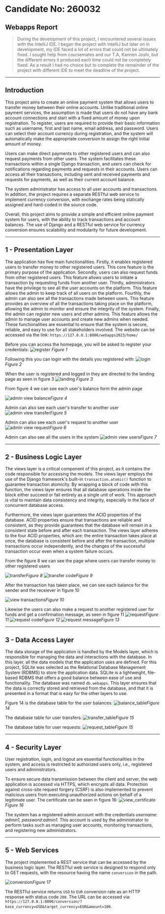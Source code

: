 # Candidate No: 260032

## Webapps Report

> During the development of this project, I encountered several issues with the IntelliJ IDE. I began the project with IntelliJ but later on in development, my IDE faced a lot of errors that could not be ultimately fixed. I sought help from coursemates and our T.A, Kannen Joshi, but the different errors it produced each time could not be completely fixed. As a result I had no choice but to complete the remainder of the project with different IDE to meet the deadline of the project.

---

## Introduction

This project aims to create an online payment system that allows users to transfer money between their online accounts. Unlike traditional online payment services, the assumption is made that users do not have any bank account connections and start with a fixed amount of money upon registration. To register, users are required to provide their basic information such as username, first and last name, email address, and password. Users can select their account currency during registration, and the system will automatically make the appropriate conversion to assign the right initial amount of money.

Users can make direct payments to other registered users and can also request payments from other users. The system facilitates these transactions within a single Django transaction, and users can check for notifications regarding payments and requests in their accounts. Users can access all their transactions, including sent and received payments and requests for payments, as well as their current account balance.

The system administrator has access to all user accounts and transactions. In addition, the project requires a separate RESTful web service to implement currency conversion, with exchange rates being statically assigned and hard-coded in the source code.

Overall, this project aims to provide a simple and efficient online payment system for users, with the ability to track transactions and account balances. The use of Django and a RESTful web service for currency conversion ensures scalability and modularity for future development.

---

## 1 - Presentation Layer

The application has five main functionalities. Firstly, it enables registered users to transfer money to other registered users. This core feature is the primary purpose of the application. Secondly, users can also request funds from other registered users. This feature allows users to initiate a transaction by requesting funds from another user. Thirdly, administrators have the privilege to see all the user accounts on the platform. This feature allows the admin to keep track of all users on the platform. Fourthly, the admin can also see all the transactions made between users. This feature provides an overview of all the transactions taking place on the platform, allowing the admin to monitor and ensure the integrity of the system. Finally, the admin can register new users and other admins. This feature allows the admin to manage user accounts and create new admins when needed. These functionalities are essential to ensure that the system is secure, reliable, and easy to use for all stakeholders involved.
The website can be accessed via the link: `https://127.0.0.1:8000/webapps2023/home/`

Before you can access the homepage, you will be asked to register your credentials:
![register](/templates/static/images/register.png)
*Figure 1*

Following this you can login with the details you registered with:
![login](/templates/static/images/login.png)
*Figure 2*

When the user is registered and logged in they are directed to the landing page as seen in figure 3
![landing](/templates/static/images/landing.png)
*Figure 3*

From figure 4 we can see each user's balance form the admin page

![admin view balance](/templates/static/images/admin_view_balance.png)*Figure 4*

Admin can also see each user's transfer to another user
![admin view transfer](/templates/static/images/admin_view_transfer.png)*Figure 5*

Admin can also see each user's request to another user
![admin view request](/templates/static/images/admin_view_request.png)*Figure 6*

Admin can also see all the users in the system
![admin view users](/templates/static/images/admin_view_users.png)*Figure 7*

---

## 2 - Business Logic Layer

The views layer is a critical component of this project, as it contains the code responsible for accessing the models. The views layer employs the use of the Django framework's built-in `transaction.atomic()` function to guarantee transaction atomicity. By wrapping a block of code with this function, the views layer ensures that all database operations inside the block either succeed or fail entirely as a single unit of work. This approach is vital to maintain data consistency and integrity, especially in the face of concurrent database access.

Furthermore, the views layer guarantees the ACID properties of the database. ACID properties ensure that transactions are reliable and consistent, as they provide guarantees that the database will remain in a consistent state before and after each transaction. The views layer adheres to the four ACID properties, which are: the entire transaction takes place at once, the database is consistent before and after the transaction, multiple transactions occur independently, and the changes of the successful transaction occur even when a system failure occurs.

From the figure 8 we can see the page where users can transfer money to other registered users

![transfer](/templates/static/images/transfer.png)*Figure 8*
![transfer code](/templates/static/images/transfer_code.png)*Figure 9*

After the transaction has taken place, we can see each balance for the sender and the receiever in figure 10

![view transactions](/templates/static/images/view_transactions.png)*Figure 10*

Likewise the users can also make a request to another registered user for funds and get a confirmation message, as seen in figure 11
![request](/templates/static/images/request.png)*Figure 11*
![request code](/templates/static/images/request_code.png)*Figure 12*
![request message](/templates/static/images/request_sent.png)*Figure 13*

---

## 3 - Data Access Layer

The data storage of the application is handled by the Models layer, which is responsible for managing the data and interactions with the database. In this layer, all the data models that the application uses are defined. For this project, SQLite was selected as the Relational Database Management System (RDBMS) to store the application data. SQLite is a lightweight, file-based RDBMS that offers a good balance between ease of use and functionality. The database was named `db.webapps`. This layer ensures that the data is correctly stored and retrieved from the database, and that it is presented in a format that is easy for the other layers to use.

Figure 14 is the database table for the user balances:
![balance_table](/templates/static/images/balance_table.png)*Figure 14*

The database table for user transfers:
![transfer_table](/templates/static/images/transfer_table.png)*Figure 15*

The database table for user requests:
![request_table](/templates/static/images/request_table.png)*Figure 15*

---

## 4 - Security Layer

User registration, login, and logout are essential functionalities in the system, and access is restricted to authorized users only, i.e., registered users and administrators.

To ensure secure data transmission between the client and server, the web application is accessed via HTTPS, which encrypts all data. Protection against cross-site request forgery (CSRF) is also implemented to prevent malicious users from executing unauthorized actions on behalf of a legitimate user.
The certificate can be seen in figure 16:
![view_certificate](/templates/static/images/view_certificate.png)*Figure 16*

The system has a registered admin account with the credentials *username: admin1, password:admin1.* This account is used by the administrator to perform tasks such as managing user accounts, monitoring transactions, and registering new administrators.

---

## 5 - Web Services

The project implemented a REST service that can be accessed by the business logic layer. The RESTful web service is designed to respond only to GET requests, with the resource having the name `conversion` in the path.

![conversion](/templates/static/images/currency_conversion.png)*Figure 17*

The RESTful service returns `USD` to `EUR` conversion rate as an HTTP response with status code `200`.
The URL can be accessed via: `https://127.0.0.1:8000/conversion/?base_currency=USD&target_currency=EUR&amount=100`.
